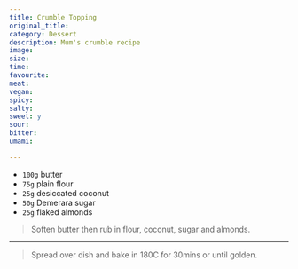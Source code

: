 ```yaml
---
title: Crumble Topping
original_title:
category: Dessert
description: Mum's crumble recipe
image:
size:
time:
favourite:
meat:
vegan:
spicy:
salty:
sweet: y
sour:
bitter:
umami:

---
```


* `100g` butter
* `75g` plain flour
* `25g` desiccated coconut
* `50g` Demerara sugar
* `25g` flaked almonds

>Soften butter then rub in flour, coconut, sugar and almonds. 

---

>Spread over dish and bake in 180C for 30mins or until golden. 
